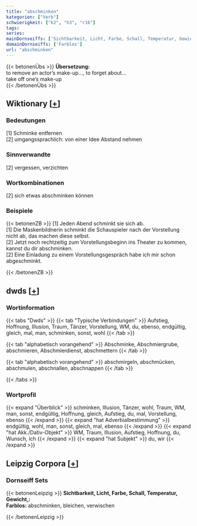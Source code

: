 ```yaml
---
title: "abschminken"
kategorien: ["Verb"]
schwierigkeit: ["k2", "h3", "r16"]
tags:
series:
mainDornseiffs: ['Sichtbarkeit, Licht, Farbe, Schall, Temperatur, Gewicht,']
domainDornseiffs: ['Farblos']
url: "abschminken"
---
```


{{< betonenÜbs >}}
**Übersetzung:**  
to remove an actor’s make-up..., to forget about...  
take off  one’s make-up  
{{< /betonenÜbs >}}

## Wiktionary [[+](https://de.wiktionary.org/wiki/abschminken)]

### Bedeutungen
[1] Schminke entfernen  
[2] umgangssprachlich: von einer Idee Abstand nehmen  

### Sinnverwandte
[2] vergessen, verzichten  

### Wortkombinationen
[2] sich etwas abschminken können  

### Beispiele
{{< betonenZB >}}
[1] Jeden Abend schminkt sie sich ab.  
[1] Die Maskenbildnerin schminkt die Schauspieler nach der Vorstellung nicht ab, das machen diese selbst.  
[2] Jetzt noch rechtzeitig zum Vorstellungsbeginn ins Theater zu kommen, kannst du dir abschminken.  
[2] Eine Einladung zu einem Vorstellungsgespräch habe ich mir schon abgeschminkt.  

{{< /betonenZB >}}


## dwds [[+](https://www.dwds.de/wb/abschminken)]

### Wortinformation
{{< tabs "Dwds" >}}
{{< tab "Typische Verbindungen" >}}
Aufstieg, Hoffnung, Illusion, Traum, Tänzer, Vorstellung, WM, du, ebenso, endgültig, gleich, mal, man, schminken, sonst, wohl
{{< /tab >}}

{{< tab "alphabetisch vorangehend" >}}
Abschminke, Abschmiergrube, abschmieren, Abschmierdienst, abschmettern
{{< /tab >}}

{{< tab "alphabetisch vorangehend" >}}
abschmirgeln, abschmücken, abschmulen, abschnallen, abschnappen
{{< /tab >}}

{{< /tabs >}}

### Wortprofil
{{< expand "Überblick" >}} schminken, Illusion, Tänzer, wohl, Traum, WM, man, sonst, endgültig, Hoffnung, gleich, Aufstieg, du, mal, Vorstellung, ebenso {{< /expand >}}
{{< expand "hat Adverbialbestimmung" >}} endgültig, wohl, man, sonst, gleich, mal, ebenso {{< /expand >}}
{{< expand "hat Akk./Dativ-Objekt" >}} WM, Traum, Illusion, Aufstieg, Hoffnung, du, Wunsch, ich {{< /expand >}}
{{< expand "hat Subjekt" >}} du, wir {{< /expand >}}

## Leipzig Corpora [[+](https://corpora.uni-leipzig.de/en/res?word=abschminken&corpusId=deu_newscrawl-public_2018)]

### Dornseiff Sets
{{< betonenLeipzig >}}
**Sichtbarkeit, Licht, Farbe, Schall, Temperatur, Gewicht,:**  
**Farblos:** abschminken, bleichen, verwischen  

{{< /betonenLeipzig >}}
